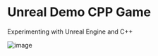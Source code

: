 # Unreal Demo CPP Game
Experimenting with Unreal Engine and C++

![image](https://user-images.githubusercontent.com/65513534/158961600-a4f7856c-0bec-4981-afd4-539fbe940747.png)

